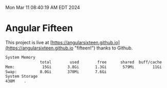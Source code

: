 Mon Mar 11 08:40:19 AM EDT 2024

# Angular Fifteen


This project is live at [https://angularsixteen.github.io](https://angularsixteen.github.io "fifteen!") thanks to Github.

```bash
System Memory
               total        used        free      shared  buff/cache   available
Mem:            15Gi       3.8Gi       1.3Gi       579Mi        11Gi        11Gi
Swap:          8.0Gi       370Mi       7.6Gi
System Storage
438M	.
```
